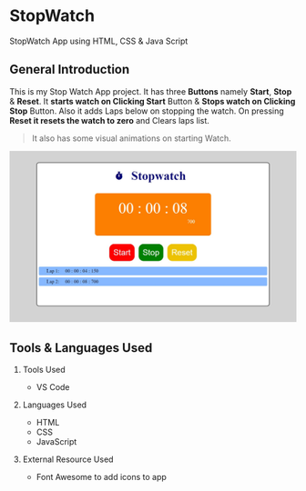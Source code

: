 # StopWatch
StopWatch App using HTML, CSS &amp; Java Script

## General Introduction

This is my Stop Watch App project. It has three **Buttons** namely **Start**, **Stop** &amp; **Reset**.
It **starts watch on Clicking Start** Button &amp; **Stops watch on Clicking Stop** Button. Also it adds Laps below on stopping the watch.
On pressing **Reset it resets the watch to zero** and Clears laps list.

> It also has some visual animations on starting Watch.

![Snap of Stop Watch App Screen](./Images/StopWatchss.jpg)



## Tools &amp; Languages Used
1. Tools Used
    * VS Code
  
2. Languages Used
    - HTML
    - CSS
    - JavaScript
    
3. External Resource Used
    - Font Awesome to add icons to app
